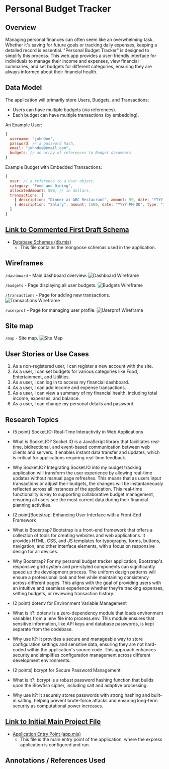 # Personal Budget Tracker 

## Overview

Managing personal finances can often seem like an overwhelming task. Whether it's saving for future goals or tracking daily expenses, keeping a detailed record is essential. "Personal Budget Tracker" is designed to simplify this process. This web app provides a user-friendly interface for individuals to manage their income and expenses, view financial summaries, and set budgets for different categories, ensuring they are always informed about their financial health.

## Data Model

The application will primarily store Users, Budgets, and Transactions:

* Users can have multiple budgets (via references).
* Each budget can have multiple transactions (by embedding).


An Example User:

```javascript
{
  username: "johnDoe",
  password: // a password hash,
  email: "johndoe@email.com",
  budgets: // an array of references to Budget documents
}

```

Example Budget with Embedded Transactions:

```javascript
{
  user: // a reference to a User object,
  category: "Food and Dining",
  allocatedAmount: 500, // in dollars,
  transactions: [
    { description: "Dinner at ABC Restaurant", amount: 50, date: "YYYY-MM-DD", type: "expense"},
    { description: "Salary", amount: 1500, date: "YYYY-MM-DD", type: "income"},
  ]
}
```


## [Link to Commented First Draft Schema](db.mjs) 

- [Database Schemas (db.mjs)](/db.mjs)
   - This file contains the mongoose schemas used in the application.

## Wireframes

`/dashboard` - Main dashboard overview.
![Dashboard Wireframe](documentation/dashboard.jpg)

`/budgets` - Page displaying all user budgets.
![Budgets Wireframe](documentation/budgets.jpg)

`/transactions` - Page for adding new transactions.
![Transactions Wireframe](documentation/transactions.jpg)

`/userprof` - Page for managing user profile.
![Userprof Wireframe](documentation/userprof.jpg)

## Site map

`/map` - Site map.
![Site Map](documentation/map.jpg)

## User Stories or Use Cases

1. As a non-registered user, I can register a new account with the site.
3. As a user, I can set budgets for various categories like Food, Entertainment, and Utilities.
2. As a user, I can log in to access my financial dashboard.
4. As a user, I can add income and expense transactions.
5. As a user, I can view a summary of my financial health, including total income, expenses, and balance.
6. As a user, I can change my personal details and password

## Research Topics
* (5 point) Socket.IO: Real-Time Interactivity in Web Applications

- What is Socket.IO?
Socket.IO is a JavaScript library that facilitates real-time, bidirectional, and event-based communication between web clients and servers. It enables instant data transfer and updates, which is critical for applications requiring real-time feedback.

- Why Socket.IO?
Integrating Socket.IO into my budget tracking application will transform the user experience by allowing real-time updates without manual page refreshes. This means that as users input transactions or adjust their budgets, the changes will be instantaneously reflected across all instances of the application. This real-time functionality is key to supporting collaborative budget management, ensuring all users see the most current data during their financial planning activities.

* (2 point)Bootstrap: Enhancing User Interface with a Front-End Framework

- What is Bootstrap?
Bootstrap is a front-end framework that offers a collection of tools for creating websites and web applications. It provides HTML, CSS, and JS templates for typography, forms, buttons, navigation, and other interface elements, with a focus on responsive design for all devices.

- Why Bootstrap?
For my personal budget tracker application, Bootstrap's responsive grid system and pre-styled components can significantly speed up the development process. The uniform design patterns will ensure a professional look and feel while maintaining consistency across different pages. This aligns with the goal of providing users with an intuitive and seamless experience whether they’re tracking expenses, setting budgets, or reviewing transaction history.

* (2 point) dotenv for Environment Variable Management

- What is it?: dotenv is a zero-dependency module that loads environment variables from a .env file into process.env. This module ensures that sensitive information, like API keys and database passwords, is kept separate from the codebase.

- Why use it?: It provides a secure and manageable way to store configuration settings and sensitive data, ensuring they are not hard-coded within the application's source code. This approach enhances security and simplifies configuration management across different development environments.
* (2 points) bcrypt for Secure Password Management

- What is it?: bcrypt is a robust password hashing function that builds upon the Blowfish cipher, including salt and adaptive processing.

- Why use it?: It securely stores passwords with strong hashing and built-in salting, helping prevent brute-force attacks and ensuring long-term security as computational power increases.

## [Link to Initial Main Project File](app.mjs) 

- [Application Entry Point (app.mjs)](/app.mjs)
   - This file is the main entry point of the application, where the express application is configured and run.

## Annotations / References Used

